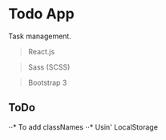 # Todo App

Task management.

> React.js

> Sass (SCSS)

> Bootstrap 3

## ToDo

⋅⋅* To add classNames
⋅⋅* Usin' LocalStorage